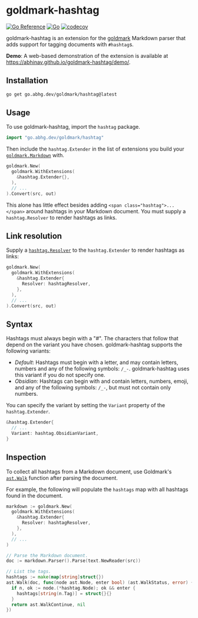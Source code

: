 # goldmark-hashtag

[![Go Reference](https://pkg.go.dev/badge/go.abhg.dev/goldmark/hashtag.svg)](https://pkg.go.dev/go.abhg.dev/goldmark/hashtag)
[![Go](https://github.com/abhinav/goldmark-hashtag/actions/workflows/go.yml/badge.svg)](https://github.com/abhinav/goldmark-hashtag/actions/workflows/go.yml)
[![codecov](https://codecov.io/gh/abhinav/goldmark-hashtag/branch/main/graph/badge.svg?token=w6jkI2SQ9u)](https://codecov.io/gh/abhinav/goldmark-hashtag)

goldmark-hashtag is an extension for the [goldmark] Markdown parser
that adds support for tagging documents with `#hashtag`s.

  [goldmark]: http://github.com/yuin/goldmark

**Demo**:
A web-based demonstration of the extension is available at
<https://abhinav.github.io/goldmark-hashtag/demo/>.

## Installation

```bash
go get go.abhg.dev/goldmark/hashtag@latest
```

## Usage

To use goldmark-hashtag, import the `hashtag` package.

```go
import "go.abhg.dev/goldmark/hashtag"
```

Then include the `hashtag.Extender` in the list of extensions you build your
[`goldmark.Markdown`] with.

  [`goldmark.Markdown`]: https://pkg.go.dev/github.com/yuin/goldmark#Markdown

```go
goldmark.New(
  goldmark.WithExtensions(
    &hashtag.Extender{},
  ),
  // ...
).Convert(src, out)
```

This alone has little effect
besides adding `<span class="hashtag">...</span>`
around hashtags in your Markdown document.
You must supply a `hashtag.Resolver` to render hashtags as links.

## Link resolution

Supply a [`hashtag.Resolver`] to the `hashtag.Extender`
to render hashtags as links:

  [`hashtag.Resolver`]: https://pkg.go.dev/go.abhg.dev/goldmark/hashtag#Resolver

```go
goldmark.New(
  goldmark.WithExtensions(
    &hashtag.Extender{
      Resolver: hashtagResolver,
    },
  ),
  // ...
).Convert(src, out)
```

## Syntax

Hashtags must always begin with a "#".
The characters that follow that depend on the variant you have chosen.
goldmark-hashtag supports the following variants:

- *Default*: Hashtags must begin with a letter, and may contain letters,
  numbers and any of the following symbols: `/_-`.
  goldmark-hashtag uses this variant if you do not specify one.
- *Obsidian*: Hashtags can begin with and contain letters, numbers, emoji, and
  any of the following symbols: `/_-`, but must not contain only numbers.

You can specify the variant by setting the `Variant` property of the
`hashtag.Extender`.

```go
&hashtag.Extender{
  // ...
  Variant: hashtag.ObsidianVariant,
}
```

## Inspection

To collect all hashtags from a Markdown document, use Goldmark's [`ast.Walk`]
function after parsing the document.

  [`ast.Walk`]: https://pkg.go.dev/github.com/yuin/goldmark/ast#Walk

For example, the following will populate the `hashtags` map with all hashtags
found in the document.

```go
markdown := goldmark.New(
  goldmark.WithExtensions(
    &hashtag.Extender{
      Resolver: hashtagResolver,
    },
  ),
  // ...
)

// Parse the Markdown document.
doc := markdown.Parser().Parse(text.NewReader(src))

// List the tags.
hashtags := make(map[string]struct{})
ast.Walk(doc, func(node ast.Node, enter bool) (ast.WalkStatus, error) {
  if n, ok := node.(*hashtag.Node); ok && enter {
    hashtags[string(n.Tag)] = struct{}{}
  }
  return ast.WalkContinue, nil
})
```
